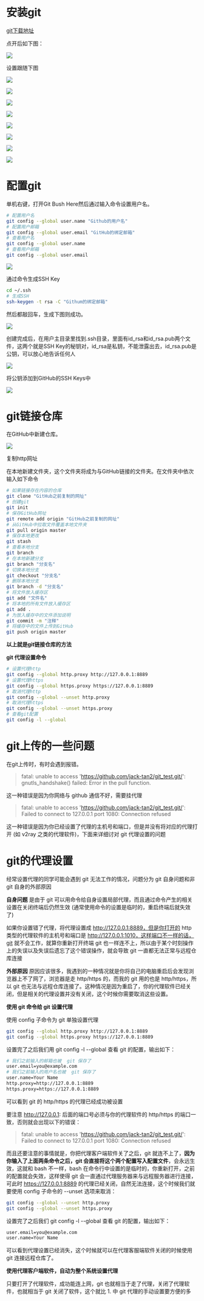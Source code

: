 # 安装git

[git下载地址](https://git-scm.com/downloads)

点开后如下图：

![](1.png)

设置跟随下图

![](2.png)

![](3.png)

![](4.png)

![](5.png)

![](6.png)

![](7.png)

![](8.png)

![](9.png)

# 配置git

单机右键，打开Git Bush Here然后通过输入命令设置用户名。

```bash
# 配置用户名
git config --global user.name "Github的用户名"      
# 配置用户邮箱
git config --global user.email "GitHub的绑定邮箱"   
# 查看用户名
git config --global user.name                      
# 查看用户邮箱
git config --global user.email                     
```

![](10.png)

通过命令生成SSH Key

```bash
cd ~/.ssh
# 生成SSH
ssh-keygen -t rsa -C "Githum的绑定邮箱"     
```

然后都敲回车，生成下图则成功。

![](11.png)

创建完成后，在用户主目录里找到.ssh目录，里面有id_rsa和id_rsa.pub两个文件，这两个就是SSH Key的秘钥对，id_rsa是私钥，不能泄露出去，id_rsa.pub是公钥，可以放心地告诉任何人

![](12.png)

将公钥添加到GitHub的SSH Keys中

![](13.png)

# git链接仓库

在GitHub中新建仓库。

![](14.png)

复制http网址

在本地新建文件夹，这个文件夹将成为与GitHub链接的文件夹。在文件夹中依次输入如下命令

```bash
# 如果链接存在内容的仓库
git clone "GitHub之前复制的网址"
# 创建git
git init
# 保存GitHub网址
git remote add origin "GitHub之前复制的网址"
# 从GitHub中拉取文件覆盖本地文件夹
git pull origin master
# 保存本地更改
git stash
# 查看本地分支
git branch
# 在本地新建分支
git branch "分支名"
# 切换本地分支
git checkout "分支名"
# 删除本地分支
git branch -d "分支名"
# 将文件放入缓存区
git add "文件名"
# 将本地的所有文件放入缓存区
git add .
# 为放入缓存中的文件添加说明
git commit -m "注释"
# 将缓存中的文件上传到GitHub
git push origin master
```

**以上就是git链接仓库的方法**

**git 代理设置命令**

```bash
# 设置代理http
git config --global http.proxy http://127.0.0.1:8889
# 设置代理https
git config --global https.proxy https://127.0.0.1:8889
# 取消代理http
git config --global --unset http.proxy
# 取消代理https
git config --global --unset https.proxy
# 查看git配置
git config -l --global
```

# git上传的一些问题

在git上传时，有时会遇到报错。

>fatal: unable to access 'https://github.com/jack-tan2/git_test.git/': gnutls_handshake() failed: Error in the pull function.

这一种错误是因为你网络与 github 通信不好，需要挂代理

>fatal: unable to access 'https://github.com/jack-tan2/git_test.git/': Failed to connect to 127.0.0.1 port 1080: Connection refused

这一种错误是因为你已经设置了代理的主机号和端口，但是并没有将对应的代理打开 (如 v2ray 之类的代理软件)，下面来详细讨对 git 代理设置的问题

# git的代理设置

经常设置代理的同学可能会遇到 git 无法工作的情况，问题分为 git 自身问题和非 git 自身的外部原因

**自身问题** 是由于 git 可以用命令给自身设置局部代理，而且通过命令产生的相关设置在关闭终端后仍然生效 (通常使用命令的设置是临时的，重启终端后就失效了)

如果你设置错了代理，将代理设置成 http://127.0.0.1:8889，但是你打开的 http 类型的代理软件的主机号和端口是 http://127.0.0.1:1010，这样端口不一样的话，git 就不会工作，就算你重新打开终端 git 也一样连不上，所以由于某个时刻操作上的失误以及失误后遗忘了这个错误操作，就会导致 git 一直都无法正常与远程仓库连接

**外部原因** 原因应该很多，我遇到的一种情况就是你将自己的电脑重启后会发现浏览器上不了网了，浏览器是走 http/https 的，而我的 git 用的也是 http/https，所以 git 也无法与远程仓库连接了。这种情况是因为重启了，你的代理软件已经关闭，但是相关的代理设置并没有关闭，这个时候你需要取消这些设置。

**使用 git 命令给 git 设置代理**

使用 config 子命令为 git 单独设置代理

```bash
git config --global http.proxy http://127.0.0.1:8889
git config --global https.proxy https://127.0.0.1:8889
```

设置完了之后我们用 git config -l --global 查看 git 的配置，输出如下：

```bash
# 我们之前输入的邮箱也被  git 保存了
user.email=you@example.com 
# 我们之前输入的用户名也被  git 保存了
user.name=Your Name	
http.proxy=http://127.0.0.1:8889
https.proxy=https://127.0.0.1:8889
```

可以看到 git 的 http/https 的代理已经成功被设置

要注意 http://127.0.0.1: 后面的端口号必须与你的代理软件的 http/https 的端口一致，否则就会出现以下的错误：

>fatal: unable to access 'https://github.com/jack-tan2/git_test.git/': Failed to connect to 127.0.0.1 port 1080: Connection refused

而且还要注意的事情就是，你把代理客户端软件关了之后，git 就连不上了，**因为你输入了上面两条命令之后，git 会直接将这个两个配置写入配置文件**，会永远生效，这就和 bash 不一样，bash 在命令行中设置的是临时的，你重新打开，之前的配置就会失效，这样使得 git 会一直通过代理服务器来与远程服务器进行连接，可此时 https://127.0.0.1:8889 的代理已经关闭，自然无法连接，这个时候我们就要使用 config 子命令的 --unset 选项来取消：

```bash
git config --global --unset http.proxy
git config --global --unset https.proxy
```

设置完了之后我们 git config -l --global 查看 git 的配置，输出如下：

```bash
user.email=you@example.com
user.name=Your Name
```

可以看到代理设置已经消失，这个时候就可以在代理客服端软件关闭的时候使用 git 连接远程仓库了。

**使用代理客户端软件，自动为整个系统设置代理**

只要打开了代理软件，成功能连上网，git 也就相当于走了代理，关闭了代理软件，也就相当于 git 关闭了软件，这个就比 1. 中 git 代理的手动设置要方便的多
